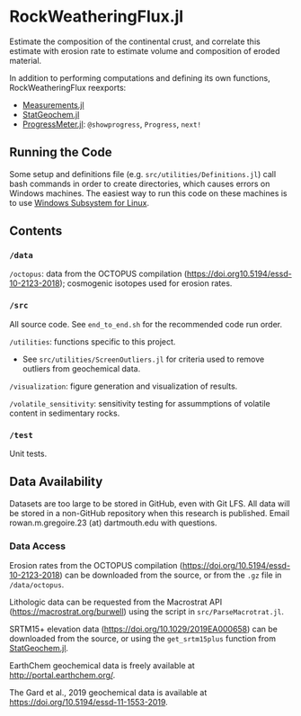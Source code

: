 # RockWeatheringFlux.jl
Estimate the composition of the continental crust, and correlate this estimate with erosion rate to estimate volume and composition of eroded material.

In addition to performing computations and defining its own functions, RockWeatheringFlux reexports:

* [Measurements.jl](https://github.com/JuliaPhysics/Measurements.jl)
* [StatGeochem.jl](https://github.com/brenhinkeller/StatGeochem.jl)
* [ProgressMeter.jl](https://github.com/timholy/ProgressMeter.jl): `@showprogress`, `Progress`, `next!`


## Running the Code
Some setup and definitions file (e.g. `src/utilities/Definitions.jl`) call bash commands in order to create directories, which causes errors on Windows machines. The easiest way to run this code on these machines is to use [Windows Subsystem for Linux](https://learn.microsoft.com/en-us/windows/wsl/install).

## Contents
### `/data`

`/octopus`: data from the OCTOPUS compilation (https://doi.org10.5194/essd-10-2123-2018); cosmogenic isotopes used for erosion rates. 

### `/src`

All source code. See `end_to_end.sh` for the recommended code run order.

`/utilities`: functions specific to this project.

* See `src/utilities/ScreenOutliers.jl` for criteria used to remove outliers from geochemical data.

`/visualization`: figure generation and visualization of results.

`/volatile_sensitivity`: sensitivity testing for assummptions of volatile content in sedimentary rocks.

### `/test`

Unit tests.

## Data Availability
Datasets are too large to be stored in GitHub, even with Git LFS. All data will be stored in a non-GitHub repository when this research is published. Email rowan.m.gregoire.23 (at) dartmouth.edu with questions.

### Data Access

Erosion rates from the OCTOPUS compilation (https://doi.org/10.5194/essd-10-2123-2018) can be downloaded from the source, or from the `.gz` file in `/data/octopus`.

Lithologic data can be requested from the Macrostrat API (https://macrostrat.org/burwell) using the script in `src/ParseMacrotrat.jl`.

SRTM15+ elevation data (https://doi.org/10.1029/2019EA000658) can be downloaded from the source, or using the `get_srtm15plus` function from [StatGeochem.jl](https://github.com/brenhinkeller/StatGeochem.jl).

EarthChem geochemical data is freely available at http://portal.earthchem.org/. 

The Gard et al., 2019 geochemical data is available at https://doi.org/10.5194/essd-11-1553-2019.
